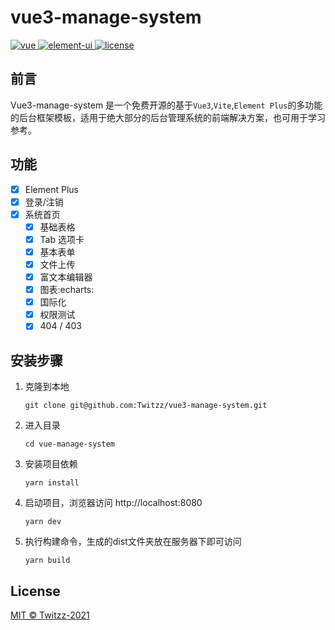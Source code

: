 # vue3-manage-system
<a href="https://github.com/vuejs/vue">
    <img src="https://img.shields.io/badge/vue-3.2.13-brightgreen.svg" alt="vue">
  </a>
  <a href="https://github.com/ElemeFE/element">
    <img src="https://img.shields.io/badge/element--plus-1.1.0-brightgreen.svg" alt="element-ui">
  </a>
  <a href="https://github.com/lin-xin/vue-manage-system/blob/master/LICENSE">
    <img src="https://img.shields.io/github/license/mashape/apistatus.svg" alt="license">
  </a>
  <!-- <a href="https://github.com/lin-xin/vue-manage-system/releases">
    <img src="https://img.shields.io/github/release/lin-xin/vue-manage-system.svg" alt="GitHub release">
  </a> -->
  <!-- <a href="https://lin-xin.gitee.io/example/work/#/donate">
    <img src="https://img.shields.io/badge/%24-donate-ff69b4.svg" alt="donate">
  </a> -->

  ## 前言

Vue3-manage-system 是一个免费开源的基于```Vue3```,```Vite```,```Element Plus```的多功能的后台框架模板，适用于绝大部分的后台管理系统的前端解决方案，也可用于学习参考。

## 功能

-   [x] Element Plus
-   [x] 登录/注销
-   [x] 系统首页
  - [x] 基础表格
  - [x] Tab 选项卡
  - [x] 基本表单
  - [x] 文件上传
  - [x] 富文本编辑器
  - [x] 图表:echarts:
  - [x] 国际化
  - [x] 权限测试
  - [x] 404 / 403
  <!-- -   [] 三级菜单 -->
  <!-- -   [] 自定义图标 -->

## 安装步骤

1. 克隆到本地
   ```
   git clone git@github.com:Twitzz/vue3-manage-system.git
   ```
2. 进入目录
   ```
   cd vue-manage-system
   ```
3. 安装项目依赖
   ```
   yarn install
   ```
4. 启动项目，浏览器访问 http://localhost:8080
   ```
   yarn dev
   ```
5. 执行构建命令，生成的dist文件夹放在服务器下即可访问
   ```
   yarn build
   ```

## License

[MIT © Twitzz-2021](https://github.com/Twitzz/vue3-manage-system/blob/main/LICENSE)